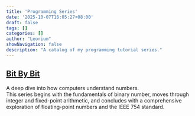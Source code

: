 ```yaml
---
title: 'Programming Series'
date: '2025-10-07T16:05:27+08:00'
draft: false
tags: []
categories: []
author: "Leorium"
showNavigation: false
description: "A catalog of my programming tutorial series."
---
```


## [Bit By Bit](/posts/bit-by-bit-table-of-contents)
A deep dive into how computers understand numbers.  
This series begins with the fundamentals of binary number, moves through integer and fixed-point arithmetic, and concludes with a comprehensive exploration of floating-point numbers and the IEEE 754 standard.
